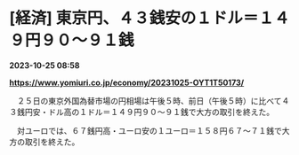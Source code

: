 # [経済] 東京円、４３銭安の１ドル＝１４９円９０～９１銭

**2023-10-25 08:58**

**https://www.yomiuri.co.jp/economy/20231025-OYT1T50173/**

　２５日の東京外国為替市場の円相場は午後５時、前日（午後５時）に比べて４３銭円安・ドル高の１ドル＝１４９円９０～９１銭で大方の取引を終えた。

　対ユーロでは、６７銭円高・ユーロ安の１ユーロ＝１５８円６７～７１銭で大方の取引を終えた。